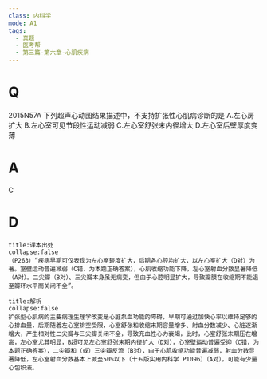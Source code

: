 ```yaml
---
class: 内科学
mode: A1
tags:
  - 真题
  - 医考帮
  - 第三篇-第六章-心肌疾病
---
```


# Q
2015N57A 下列超声心动图结果描述中，不支持扩张性心肌病诊断的是
A.左心房扩大
B.左心室可见节段性运动减弱
C.左心室舒张末内径增大
D.左心室后壁厚度变薄

# A
C
# D
```ad-note
title:课本出处
collapse:false
（P263）“疾病早期可仅表现为左心室轻度扩大，后期各心腔均扩大，以左心室扩大（D对）为著。室壁运动普遍减弱（C错，为本题正确答案），心肌收缩功能下降，左心室射血分数显著降低（A对）。二尖瓣（B对）、三尖瓣本身虽无病变，但由于心腔明显扩大，导致瓣膜在收缩期不能退至瓣环水平而关闭不全”。
```

```ad-summary
title:解析
collapse:false
扩张型心肌病的主要病理生理学改变是心脏泵血功能的障碍，早期可通过加快心率以维持足够的心排血量，后期随着左心室排空受限，心室舒张和收缩末期容量增多、射血分数减少、心脏逐渐增大，产生相对性二尖瓣与三尖瓣关闭不全，导致充血性心力衰竭，此时，心室舒张末期压在增高，左心室尤其明显，B超可见左心室舒张末期内径扩大（D对），心室壁运动普遍受抑（C错，为本题正确答案），二尖瓣和（或）三尖瓣反流（B对），由于心肌收缩功能普遍减弱，射血分数显著降低，左心室射血分数基本上减至50%以下（十五版实用内科学 P1096）（A对），可能有少量心包积液。
```

